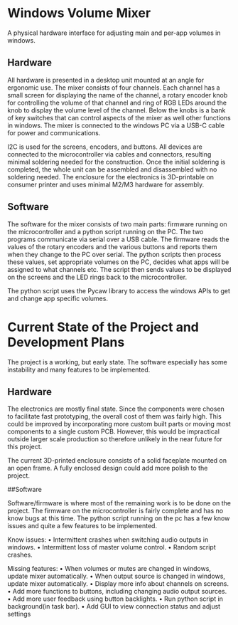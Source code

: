 # Windows Volume Mixer

A physical hardware interface for adjusting main and per-app volumes in windows. 

## Hardware

All hardware is presented in a desktop unit mounted at an angle for ergonomic use. The mixer consists of four channels. Each channel has a small screen for displaying the name of the channel, a rotary encoder knob for controlling the volume of that channel and ring of RGB LEDs around the knob to display the volume level of the channel. Below the knobs is a bank of key switches that can control aspects of the mixer as well other functions in windows. The mixer is connected to the windows PC via a USB-C cable for power and communications.

I2C is used for the screens, encoders, and buttons. All devices are connected to the microcontroller via cables and connectors, resulting minimal soldering needed for the construction. Once the initial soldering is completed, the whole unit can be assembled and disassembled with no soldering needed.
The enclosure for the electronics is 3D-printable on consumer printer and uses minimal M2/M3 hardware for assembly.

## Software

The software for the mixer consists of two main parts: firmware running on the microcontroller and a python script running on the PC. The two programs communicate via serial over a USB cable. The firmware reads the values of the rotary encoders and the various buttons and reports them when they change to the PC over serial. The python scripts then process these values, set appropriate volumes on the PC, decides what apps will be assigned to what channels etc. The script then sends values to be displayed on the screens and the LED rings back to the microcontroller.

The python script uses the Pycaw library to access the windows APIs to get and change app specific volumes.

# Current State of the Project and Development Plans

The project is a working, but early state. The software especially has some instability and many features to be implemented.

## Hardware

The electronics are mostly final state. Since the components were chosen to facilitate fast prototyping, the overall cost of them was fairly high. This could be improved by incorporating more custom built parts or moving most components to a single custom PCB. However, this would be impractical outside larger scale production so therefore unlikely in the near future for this project.

The current 3D-printed enclosure consists of a solid faceplate mounted on an open frame. A fully enclosed design could add more polish to the project.

##Software

Software/firmware is where most of the remaining work is to be done on the project. The firmware on the microcontroller is fairly complete and has no know bugs at this time. The python script running on the pc has a few know issues and quite a few features to be implemented.

Know issues:
•	Intermittent crashes when switching audio outputs in windows.
•	Intermittent loss of master volume control.
•	Random script crashes.

Missing features:
•	When volumes or mutes are changed in windows, update mixer automatically.
•	When output source is changed in windows, update mixer automatically.
•	Display more info about channels on screens.
•	Add more functions to buttons, including changing audio output sources.
•	Add more user feedback using button backlights.
•	Run python script in background(in task bar).
•	Add GUI to view connection status and adjust settings





